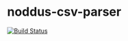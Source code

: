# noddus-csv-parser

[![Build Status](https://travis-ci.org/eduardoperrino/csv-parser.svg?branch=master)](https://travis-ci.org/eduardoperrino/csv-parser)
